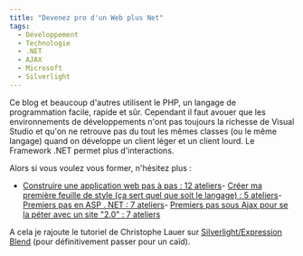 ```yaml
---
title: "Devenez pro d'un Web plus Net"
tags:
  - Développement
  - Technologie
  - .NET
  - AJAX
  - Microsoft
  - Silverlight
---
```


Ce blog et beaucoup d'autres utilisent le PHP, un langage de programmation facile, rapide et s&#xFB;r. Cependant il faut avouer que les environnements de développements n'ont pas toujours la richesse de Visual Studio et qu'on ne retrouve pas du tout les mêmes classes (ou le même langage) quand on développe un client léger et un client lourd. Le Framework .NET permet plus d'interactions.</p>

Alors si vous voulez vous former, n'hésitez plus&nbsp;:

*   [Construire une application web pas à pas&nbsp;: 12 ateliers](http://msdn.microsoft.com/en-us/aa336522)- [Créer ma première feuille de style (ça sert quel que soit le langage)&nbsp;: 5 ateliers](http://msdn.microsoft.com/en-us/aa336522)- [Premiers pas en ASP . NET&nbsp;: 7 ateliers](http://msdn.microsoft.com/en-us/aa336522)- [Premiers pas sous Ajax pour se la péter avec un site &quot;2.0&quot;&nbsp;: 7 ateliers](http://msdn.microsoft.com/en-us/aa336522)

A cela je rajoute le tutoriel de Christophe Lauer sur [Silverlight/Expression Blend](http://blogs.msdn.com/b/clauer/archive/2007/09/18/mon-tutoriel-expression-blend-et-silverlight-1-0-en-avant-premi-re.aspx) (pour définitivement passer pour un ca&#xEF;d).